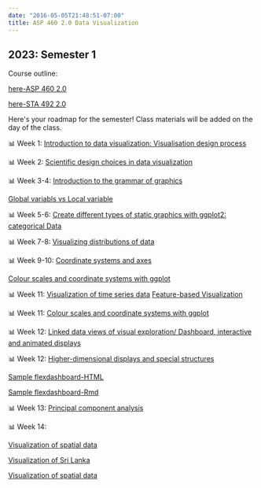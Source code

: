 ```yaml
---
date: "2016-05-05T21:48:51-07:00"
title: ASP 460 2.0 Data Visualization 
---
```


## 2023: Semester 1

Course outline: 

[here-ASP 460 2.0](/CO/ASP_460_20_DataVisualisation_2023.pdf)

[here-STA 492 2.0](/CO/STA_492_2.0_DataVisualisation.pdf)

Here's your roadmap for the semester! Class materials will be added on the day of the class.



 📊 Week 1: [Introduction to data visualization: Visualisation design process](/slides/lesson1viz2023.html) 


📊 Week 2: [Scientific design choices in data visualization](/slides/lesson4viz2021.html)


📊 Week 3-4: [Introduction to the grammar of graphics](/slides/lesson3viz2021.html)

[Global variabls vs Local variable](/geom.html)


📊 Week 5-6:  [Create different types of static graphics with ggplot2: categorical Data](/slides/Data_visualization_2022.html)


📊 Week 7-8: [Visualizing distributions of data](/slides/dis22.html)

📊 Week 9-10: [Coordinate systems and axes](/slides/lesson5viz2021.html)

[Colour scales and coordinate systems with ggplot](/slides/lesson6viz2021.html)


📊 Week 11: [Visualization of time series data](/slides/tsviz2021.html) [Feature-based Visualization](https://thiyangt.github.io/RLadiesMLTS/index.html#1)

📊 Week 11: [Colour scales and coordinate systems with ggplot](/slides/lesson6viz2021.html)

📊 Week 12:  [Linked data views of visual exploration/ Dashboard, interactive and animated displays](/slides/interactiveplots.html)

📊 Week 12: [Higher-dimensional displays and special structures](/slides/hd.html)

[Sample flexdashboard-HTML](/slides/flexdashboard/Flexdashboard1.html)

[Sample flexdashboard-Rmd](/slides/flexdashboard/Flexdashboard1.Rmd)

📊 Week 13: [Principal component analysis](/slides/pc2021.html)

📊 Week 14: 

[Visualization of spatial data](/slides/spatiotemporal.html)

[Visualization of Sri Lanka](https://github.com/thiyangt/ceylon)

[Visualization of spatial data](https://rladiescolombo.netlify.app/talk/3_map/)